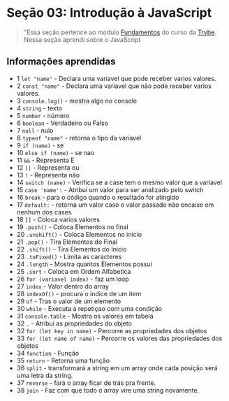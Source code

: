 # Seção 03: Introdução à JavaScript

>"Essa seção pertence ao módulo [Fundamentos](https://github.com/Ruan-Portella/Trybe_Exercicios/tree/main/fundamentos) do curso da [Trybe](https://www.betrybe.com/). Nessa seção aprendi sobre o JavaScript

## Informações aprendidas

- 1 `let "name"` - Declara uma variavel que pode receber varios valores.
- 2 `const "name"` - Declara uma variavel que não pode receber varios valores.
- 3 `console.log()` - mostra algo no console
- 4 `string` - texto
- 5 `number` - número 
- 6 `boolean` - Verdadeiro ou Falso
- 7 `null` - nulo
- 8 `typeof "name"` - retorna o tipo da variavel
- 9 `if (name)` - se
- 10 `else if (name)` - se nao
- 11 `&&` - Representa E 
- 12 `||` - Representa ou
- 13 `!` - Representa não
- 14 `switch (name)` - Verifica se a case tem o mesmo valor que a variavel
- 15 `case 'name':` - Atribui um valor para ser analizado pelo switch
- 16 `break` - para o código quando o resultado for atingido
- 17 `default:` - retorna um valor caso o valor passado não encaixe em nenhum dos cases
- 18 `[]` - Coloca varios valores
- 19 `.push()` - Coloca Elementos no final
- 20 `.unshift()` - Coloca Elementos no inicio
- 21 `.pop()` - Tira Elementos do Final
- 22 `.shift()` - Tira Elementos do Inicio
- 23 `.toFixed()` - Limita as caracteres
- 24 `.length` - Mostra quantos Elementos possui
- 25 `.sort` - Coloca em Ordem Alfabetica
- 26 `for (variavel index)` - faz um loop
- 27 `index` - Valor dentro do array
- 28 `indexOf()` - procura o indice de um item
- 29 `of` - Tras o valor de um elemento
- 30 `while` - Executa a repetiçao com uma condição
- 31 `console.table` - Mostra os valores em tabela
- 32 `.` - Atribui as propriedades do objeto
- 32 `for (let key in name)` - Percorre as propriedades dos objetos
- 33 `for (let name of name)` - Percorre os valores das propriedades dos objetos
- 34 `function` - Função
- 35 `return` - Retorna uma função
- 36 `split` -  transformará a string em um array onde cada posição será uma letra da string.
- 37 `reverse` - fará o array ficar de trás pra frente.
- 38 `join` - Faz com que todo o array vire uma string novamente.

